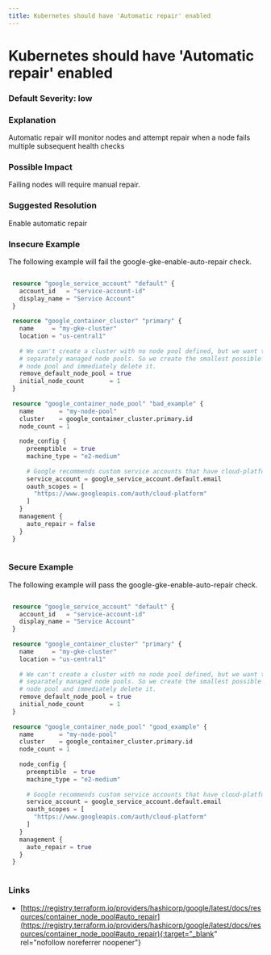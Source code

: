 ```yaml
---
title: Kubernetes should have 'Automatic repair' enabled
---
```


# Kubernetes should have 'Automatic repair' enabled

### Default Severity: <span class="severity low">low</span>

### Explanation

Automatic repair will monitor nodes and attempt repair when a node fails multiple subsequent health checks

### Possible Impact
Failing nodes will require manual repair.

### Suggested Resolution
Enable automatic repair


### Insecure Example

The following example will fail the google-gke-enable-auto-repair check.
```terraform

 resource "google_service_account" "default" {
   account_id   = "service-account-id"
   display_name = "Service Account"
 }
 
 resource "google_container_cluster" "primary" {
   name     = "my-gke-cluster"
   location = "us-central1"
 
   # We can't create a cluster with no node pool defined, but we want to only use
   # separately managed node pools. So we create the smallest possible default
   # node pool and immediately delete it.
   remove_default_node_pool = true
   initial_node_count       = 1
 }
 
 resource "google_container_node_pool" "bad_example" {
   name       = "my-node-pool"
   cluster    = google_container_cluster.primary.id
   node_count = 1
 
   node_config {
     preemptible  = true
     machine_type = "e2-medium"
 
     # Google recommends custom service accounts that have cloud-platform scope and permissions granted via IAM Roles.
     service_account = google_service_account.default.email
     oauth_scopes = [
       "https://www.googleapis.com/auth/cloud-platform"
     ]
   }
   management {
     auto_repair = false
   }
 }
 
```



### Secure Example

The following example will pass the google-gke-enable-auto-repair check.
```terraform

 resource "google_service_account" "default" {
   account_id   = "service-account-id"
   display_name = "Service Account"
 }
 
 resource "google_container_cluster" "primary" {
   name     = "my-gke-cluster"
   location = "us-central1"
 
   # We can't create a cluster with no node pool defined, but we want to only use
   # separately managed node pools. So we create the smallest possible default
   # node pool and immediately delete it.
   remove_default_node_pool = true
   initial_node_count       = 1
 }
 
 resource "google_container_node_pool" "good_example" {
   name       = "my-node-pool"
   cluster    = google_container_cluster.primary.id
   node_count = 1
 
   node_config {
     preemptible  = true
     machine_type = "e2-medium"
 
     # Google recommends custom service accounts that have cloud-platform scope and permissions granted via IAM Roles.
     service_account = google_service_account.default.email
     oauth_scopes = [
       "https://www.googleapis.com/auth/cloud-platform"
     ]
   }
   management {
     auto_repair = true
   }
 }
 
```



### Links


- [https://registry.terraform.io/providers/hashicorp/google/latest/docs/resources/container_node_pool#auto_repair](https://registry.terraform.io/providers/hashicorp/google/latest/docs/resources/container_node_pool#auto_repair){:target="_blank" rel="nofollow noreferrer noopener"}



